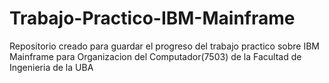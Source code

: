 # Trabajo-Practico-IBM-Mainframe
Repositorio creado para guardar el progreso del trabajo practico sobre IBM Mainframe para Organizacion del Computador(7503) de la Facultad de Ingenieria de la UBA
